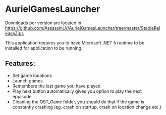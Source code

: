 # AurielGamesLauncher
Downloads per version are located in https://github.com/AssassinLV/AurielGamesLauncher/tree/master/StableReleaseZips

This application requires you to have Microsoft .NET 5 runtime to be installed for application to be running.

## Features:
* Set game locations
* Launch games
* Remembers the last game you have played
* Play next button automatically gives you option to play the next eppisode
* Cleaning the OST_Game folder, you should do that if the game is constantly crashing (eg. crash on startup, crash on location change etc.)

